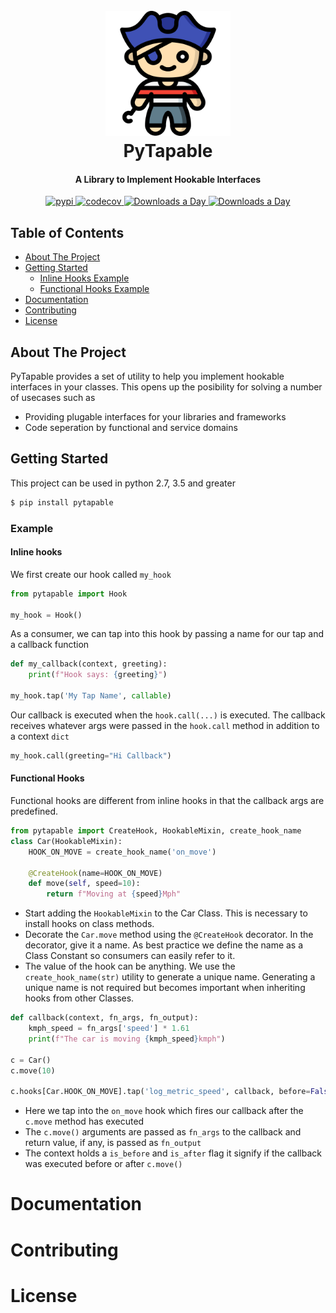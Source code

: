<h1 align="center">
  <br>
  <a href="http://github.com/vidhu/PyTapable">
    <img src="https://raw.githubusercontent.com/vidhu/PyTapable/readme/docs/pirate.svg" alt="Markdownify" width="200">
  </a>
  <br>
  PyTapable
  <br>
</h1>

<h4 align="center">
A Library to Implement Hookable Interfaces
</h4>

<p align="center">
  <!-- PyPI Badge -->
  <a href="https://pypi.org/project/PyTapable/">
    <img src="https://img.shields.io/pypi/v/PyTapable" alt="pypi" />
  </a>
  
  <!-- CodeCov -->
  <a href="https://codecov.io/gh/vidhu/pytapable">
      <img src="https://img.shields.io/codecov/c/github/vidhu/PyTapable" alt="codecov" />
  </a>
  
  <!-- Downloads a day -->
  <a href="https://pypi.org/project/PyTapable/">
    <img src="https://img.shields.io/pypi/dd/PyTapable" alt="Downloads a Day" />
  </a>
  
  <!-- License -->
  <a href="https://pypi.org/project/PyTapable/">
    <img src="https://img.shields.io/pypi/l/pytapable" alt="Downloads a Day" />
  </a>
  
  
</p>

## Table of Contents
 - [About The Project](#about-the-project)
 - [Getting Started](#getting-started)
    - [Inline Hooks Example](#inline-hooks)
    - [Functional Hooks Example](#inline-hooks)
 - [Documentation](#documentation)
 - [Contributing](#contributing)
 - [License](#license)

## About The Project
PyTapable  provides a set of utility to help you implement hookable interfaces in your classes. This opens up the
posibility for solving a number of usecases such as

 - Providing plugable interfaces for your libraries and frameworks
 - Code seperation by functional and service domains

## Getting Started
This project can be used in python 2.7, 3.5 and greater

```bash
$ pip install pytapable
```

### Example
#### Inline hooks
We first create our hook called `my_hook`
```python
from pytapable import Hook

my_hook = Hook()
```

As a consumer, we can tap into this hook by passing a name for our tap and a callback function
```python
def my_callback(context, greeting):
    print(f"Hook says: {greeting}")
    
my_hook.tap('My Tap Name', callable)
```
Our callback is executed when the `hook.call(...)` is executed. The callback receives whatever args were passed in the
`hook.call` method in addition to a context `dict`
```python
my_hook.call(greeting="Hi Callback")
```

#### Functional Hooks
Functional hooks are different from inline hooks in that the callback args are predefined.
```python
from pytapable import CreateHook, HookableMixin, create_hook_name
class Car(HookableMixin):
    HOOK_ON_MOVE = create_hook_name('on_move')
    
    @CreateHook(name=HOOK_ON_MOVE)
    def move(self, speed=10):
        return f"Moving at {speed}Mph"
```
 - Start adding the `HookableMixin` to the Car Class. This is necessary to install hooks on class methods.
 - Decorate the `Car.move` method using the `@CreateHook` decorator. In the decorator, give it a name. As best practice 
 we define the name as a Class Constant so consumers can easily refer to it.
 - The value of the hook can be anything. We use the `create_hook_name(str)` utility to generate a unique name. 
 Generating a unique name is not required but becomes important when inheriting hooks from other Classes.

```python
def callback(context, fn_args, fn_output):
    kmph_speed = fn_args['speed'] * 1.61
    print(f"The car is moving {kmph_speed}kmph")

c = Car()
c.move(10)

c.hooks[Car.HOOK_ON_MOVE].tap('log_metric_speed', callback, before=False)
```

 - Here we tap into the `on_move` hook which fires our callback after the `c.move` method has executed
 - The `c.move()` arguments are passed as `fn_args` to the callback and return value, if any, is passed as `fn_output`
 - The context holds a `is_before` and `is_after` flag it signify if the callback was executed before or after `c.move()`

# Documentation

# Contributing

# License